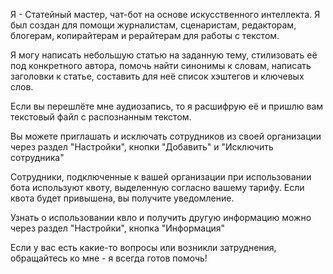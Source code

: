 ﻿Я - Статейный мастер, чат-бот на основе искусственного интеллекта. Я был создан для помощи журналистам, сценаристам, редакторам, блогерам, копирайтерам и рерайтерам для работы с текстом.

Я могу написать небольшую статью на заданную тему, стилизовать её под конкретного автора, помочь найти синонимы к словам, написать заголовки к статье, составить для неё список хэштегов и ключевых слов.

Если вы перешлёте мне аудиозапись, то я расшифрую её и пришлю вам текстовый файл с распознанным текстом.

Вы можете приглашать и исключать сотрудников из своей организации через раздел "Настройки", кнопки "Добавить" и "Исключить сотрудника"

Сотрудники, подключенные к вашей организации при использовании бота используют квоту, выделенную согласно вашему тарифу. Если квота будет привышена, вы получите уведомление.

Узнать о использовании квло и получить другую информацию можно через раздел "Настройки", кнопка "Информация"

Если у вас есть какие-то вопросы или возникли затруднения, обращайтесь ко мне - я всегда готов помочь!